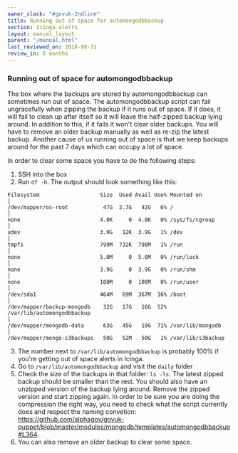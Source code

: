 ```yaml
---
owner_slack: "#govuk-2ndline"
title: Running out of space for automongodbbackup
section: Icinga alerts
layout: manual_layout
parent: "/manual.html"
last_reviewed_on: 2018-08-31
review_in: 6 months
---
```


### Running out of space for automongodbbackup

The box where the backups are stored by automongodbbackup can sometimes run out of space.
The automongodbbackup script can fail ungracefully when zipping the backup if it runs out of space. If it does, it will fail to clean up after itself so it will leave the half-zipped backup lying around. In addition to this, if it fails it won't clear older backups. You will have to remove an older backup manually as well as re-zip the latest backup.
Another cause of us running out of space is that we keep backups around for the past 7 days which can occupy a lot of space.

In order to clear some space you have to do the following steps:

1. SSH into the box
2. Run `df -h`. The output should look something like this:
```
Filesystem                   Size  Used Avail Use% Mounted on                                                                  │
/dev/mapper/os-root           47G  2.7G   42G   6% /                                                                           │
none                         4.0K     0  4.0K   0% /sys/fs/cgroup                                                              │
udev                         3.9G   12K  3.9G   1% /dev                                                                        │
tmpfs                        799M  732K  798M   1% /run                                                                        │
none                         5.0M     0  5.0M   0% /run/lock                                                                   │
none                         3.9G     0  3.9G   0% /run/shm                                                                    │
none                         100M     0  100M   0% /run/user                                                                   │
/dev/sda1                    464M   69M  367M  16% /boot                                                                       │
/dev/mapper/backup-mongodb    32G   17G   16G  52% /var/lib/automongodbbackup                                                  │
/dev/mapper/mongodb-data      63G   45G   19G  71% /var/lib/mongodb                                                            │
/dev/mapper/mongo-s3backups   50G   52M   50G   1% /var/lib/s3backup
```
3. The number next to `/var/lib/automongodbbackup` is probably 100% if you're getting out of space alerts in Icinga.
4. Go to `/var/lib/automongodbbackup` and visit the `daily` folder
5. Check the size of the backups in that folder: `ls -ls`. The latest zipped backup should be smaller than the rest. You should also have an unzipped version of the backup lying around. Remove the zipped version and start zipping again. In order to be sure you are doing the compression the right way, you need to check what the script currently does and respect the naming convetion: https://github.com/alphagov/govuk-puppet/blob/master/modules/mongodb/templates/automongodbbackup#L364.
6. You can also remove an older backup to clear some space.
